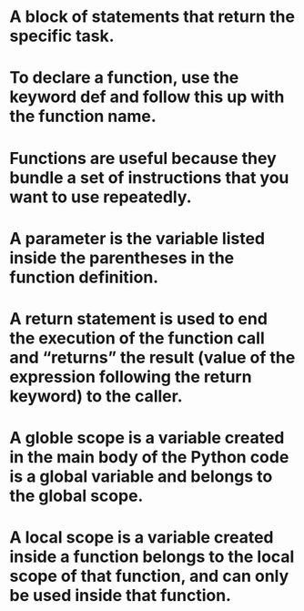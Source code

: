 # A block of statements that return the specific task.


# To declare a function, use the keyword def and follow this up with the function name.
# Functions are useful because they bundle a set of instructions that you want to use repeatedly.


# A parameter is the variable listed inside the parentheses in the function definition.
# A return statement is used to end the execution of the function call and “returns” the result (value of the expression following the return keyword) to the caller. 
# A globle scope is a variable created in the main body of the Python code is a global variable and belongs to the global scope.
# A local scope is a variable created inside a function belongs to the local scope of that function, and can only be used inside that function.